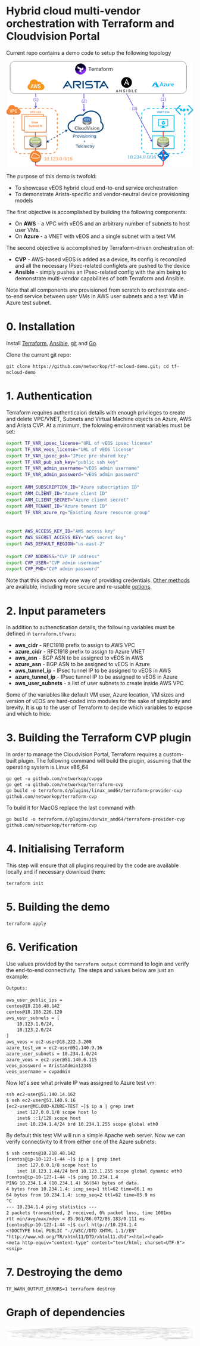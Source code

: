 # Hybrid cloud multi-vendor orchestration with Terraform and Cloudvision Portal

Current repo contains a demo code to setup the following topology

<img src="topo.png">

The purpose of this demo is twofold:

* To showcase vEOS hybrid cloud end-to-end service orchestration 
* To demonstrate Arista-specific and vendor-neutral device provisioning models

The first objective is accomplished by building the following components:

* On **AWS** - a VPC with vEOS and an arbitrary number of subnets to host user VMs.
* On **Azure** - a VNET with vEOS and a single subnet with a test VM.

The second objective is accomplished by Terraform-driven orchestration of:

* **CVP** - AWS-based vEOS is added as a device, its config is reconciled and all the necessary IPsec-related configlets are pushed to the device
* **Ansible** - simply pushes an IPsec-related config with the aim being to demonstrate multi-vendor capabilities of both Terraform and Ansible.

Note that all components are provisioned from scratch to orchestrate end-to-end service between user VMs in AWS user subnets and a test VM in Azure test subnet.

# 0. Installation

Install [Terraform](https://www.terraform.io/intro/getting-started/install.html), [Ansible](https://docs.ansible.com/ansible/latest/installation_guide/intro_installation.html), [git](https://git-scm.com/book/en/v2/Getting-Started-Installing-Git) and [Go](https://golang.org/doc/install).

Clone the current git repo:

```
git clone https://github.com/networkop/tf-mcloud-demo.git; cd tf-mcloud-demo
```

# 1. Authentication

Terraform requires authenticaion details with enough privileges to create and delete VPC/VNET, Subnets and Virtual Machine objects on Azure, AWS and Arista CVP. At a minimum, the folowing environment variables must be set:

```bash
export TF_VAR_ipsec_license="URL of vEOS ipsec license"
export TF_VAR_veos_license="URL of vEOS license"
export TF_VAR_ipsec_psk="IPsec pre-shared key"
export TF_VAR_pub_ssh_key="public ssh key"
export TF_VAR_admin_username="vEOS admin username"
export TF_VAR_admin_password="vEOS admin password"

export ARM_SUBSCRIPTION_ID="Azure subscription ID"
export ARM_CLIENT_ID="Azure client ID"
export ARM_CLIENT_SECRET="Azure client secret"
export ARM_TENANT_ID="Azure tenant ID"
export TF_VAR_azure_rg="Existing Azure resource group"


export AWS_ACCESS_KEY_ID="AWS access key"
export AWS_SECRET_ACCESS_KEY="AWS secret key"
export AWS_DEFAULT_REGION="us-east-2"

export CVP_ADDRESS="CVP IP address"
export CVP_USER="CVP admin username"
export CVP_PWD="CVP admin password"
```

Note that this shows only one way of providing credentials. [Other methods](https://www.terraform.io/intro/getting-started/variables.html) are available, including more secure and re-usable [options](https://www.terraform.io/docs/state/sensitive-data.html).

# 2. Input parameters

In addition to authenctication details, the following variables must be defined in `terraform.tfvars`:

* **aws_cidr** - RFC1918 prefix to assign to AWS VPC
* **azure_cidr** - RFC1918 prefix to assign to Azure VNET
* **aws_asn** - BGP ASN to be assigned to vEOS in AWS
* **azure_asn** - BGP ASN to be assigned to vEOS in Azure
* **aws_tunnel_ip** - IPsec tunnel IP to be assigned to vEOS in AWS
* **azure_tunnel_ip** - IPsec tunnel IP to be assigned to vEOS in Azure
* **aws_user_subnets** - a list of user subnets to create inside AWS VPC

Some of the variables like default VM user, Azure location, VM sizes and version of vEOS are hard-coded into modules for the sake of simplicity and brevity. It is up to the user of Terraform to decide which variables to expose and which to hide.

# 3. Building the Terraform CVP plugin

In order to manage the Cloudvision Portal, Terraform requires a custom-built plugin. The following command will build the plugin, assuming that the operating system is Linux x86_64

```
go get -u github.com/networkop/cvpgo
go get -u github.com/networkop/terraform-cvp
go build -o terraform.d/plugins/linux_amd64/terraform-provider-cvp github.com/networkop/terraform-cvp
```

To build it for MacOS replace the last command with

```
go build -o terraform.d/plugins/darwin_amd64/terraform-provider-cvp github.com/networkop/terraform-cvp
```

# 4. Initialising Terraform

This step will ensure that all plugins required by the code are available locally and if necessary download them:

```
terraform init
```

# 5. Building the demo


```
terraform apply
```

# 6. Verification

Use values provided by the `terraform output` command to login and verify the end-to-end connectivity. The steps and values below are just an example:

```
Outputs:

aws_user_public_ips = 
centos@18.218.48.142
centos@18.188.226.120
aws_user_subnets = [
    10.123.1.0/24,
    10.123.2.0/24
]
aws_veos = ec2-user@18.222.3.208
azure_test_vm = ec2-user@51.140.9.16
azure_user_subnets = 10.234.1.0/24
azure_veos = ec2-user@51.140.6.115
veos_password = AristaAdmin12345
veos_username = cvpadmin
```

Now let's see what private IP was assigned to Azure test vm:

```
ssh ec2-user@51.140.14.162
$ ssh ec2-user@51.140.9.16
[ec2-user@MCLOUD-AZURE-TEST ~]$ ip a | grep inet
    inet 127.0.0.1/8 scope host lo
    inet6 ::1/128 scope host 
    inet 10.234.1.4/24 brd 10.234.1.255 scope global eth0
```

By default this test VM will run a simple Apache web server. Now we can verify connectivity to it from either one of the Azure subnets:

```
$ ssh centos@18.218.48.142
[centos@ip-10-123-1-44 ~]$ ip a | grep inet
    inet 127.0.0.1/8 scope host lo
    inet 10.123.1.44/24 brd 10.123.1.255 scope global dynamic eth0
[centos@ip-10-123-1-44 ~]$ ping 10.234.1.4
PING 10.234.1.4 (10.234.1.4) 56(84) bytes of data.
4 bytes from 10.234.1.4: icmp_seq=1 ttl=62 time=86.1 ms
64 bytes from 10.234.1.4: icmp_seq=2 ttl=62 time=85.9 ms
^C
--- 10.234.1.4 ping statistics ---
2 packets transmitted, 2 received, 0% packet loss, time 1001ms
rtt min/avg/max/mdev = 85.961/86.072/86.183/0.111 ms
[centos@ip-10-123-1-44 ~]$ curl http://10.234.1.4
<!DOCTYPE html PUBLIC "-//W3C//DTD XHTML 1.1//EN" "http://www.w3.org/TR/xhtml11/DTD/xhtml11.dtd"><html><head>
<meta http-equiv="content-type" content="text/html; charset=UTF-8">
<snip>
```

# 7. Destroying the demo

```
TF_WARN_OUTPUT_ERRORS=1 terraform destroy
```

# Graph of dependencies

<img src="graph.svg">
